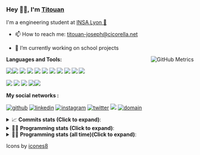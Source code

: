 <!--
**titouan-joseph/titouan-joseph** is a ✨ _special_ ✨ repository because its `README.md` (this file) appears on your GitHub profile.

Here are some ideas to get you started:

- 🔭 I’m currently working on ...
- 🌱 I’m currently learning ...
- 👯 I’m looking to collaborate on ...
- 🤔 I’m looking for help with ...
- 💬 Ask me about ...
- 📫 How to reach me: ...
- 😄 Pronouns: ...
- ⚡ Fun fact: ...
-->

### Hey 👋🏽, I'm [Titouan](https://github.com/Titouan-Joseph) 

I'm a engineering student at  [INSA Lyon 🦏](https://www.insa-lyon.fr/en/)

- 📫 How to reach me: [titouan-joseph@cicorella.net](mailto:titouan-joseph@cicorella.net)
- 🔭 I’m currently working on school projects


  <img align="right" alt="GitHub Metrics" src="https://metrics.lecoq.io/titouan-joseph" />

**Languages and Tools:**

[<img src="https://img.icons8.com/color/48/000000/python.png"/>]()[<img src="https://img.icons8.com/color/48/000000/java-coffee-cup-logo.png"/>]() [<img src="https://img.icons8.com/color/48/000000/c-programming.png"/>]() [<img src="https://img.icons8.com/color/48/000000/javascript.png"/>]() [<img src="https://img.icons8.com/color/48/000000/selenium-test-automation.png"/>]() [<img src="https://img.icons8.com/color/48/000000/git.png"/>]() [<img src="https://img.icons8.com/color/48/000000/console.png"/>]() [<img src="https://img.icons8.com/color/48/000000/android-os.png"/>]() [<img src="https://img.icons8.com/color/48/000000/pycharm.png"/>]() [<img src="https://img.icons8.com/color/48/000000/virtualbox.png"/>]() [<img src="https://img.icons8.com/color/48/000000/windows-10.png"/>]()

[<img src="https://img.icons8.com/color/48/000000/linux.png"/>]() [<img src="https://img.icons8.com/color/48/000000/nginx.png"/>]() [<img src="https://img.icons8.com/color/48/000000/raspberry-pi.png"/>]() [<img src="https://img.icons8.com/color/48/000000/docker.png"/>]()[<img src="https://img.icons8.com/color/48/000000/visual-studio-code-2019.png"/>]()

**My social networks :**

[<img src='https://img.icons8.com/fluent/48/000000/github.png' alt="github">](https://github.com/titouan-joseph)  [<img src='https://img.icons8.com/color/48/000000/linkedin.png' alt='linkedin'>](https://www.linkedin.com/in/titouan-joseph-revol/)  [<img src='https://img.icons8.com/color/48/000000/instagram-new.png' alt='instagram'>](https://www.instagram.com/tit_re/)  [<img src='https://img.icons8.com/color/48/000000/twitter.png' alt='twitter'>](https://twitter.com/josephrevol) [<img src="https://img.icons8.com/color/48/000000/facebook.png"/>](https://www.facebook.com/titre01) [<img src="https://img.icons8.com/fluent/48/000000/domain.png" alt="domain"/>](https://titouan-joseph.cicorella.net)

<details>
 <summary>📈 <b>Commits stats (Click to expand)</b>: </summary>
    <a href="https://sourcerer.io/titouan-joseph"><img src="https://img.shields.io/badge/Python-148%20commits-orange.svg" alt=""></a>
    <a href="https://sourcerer.io/titouan-joseph"><img src="https://img.shields.io/badge/Java-27%20commits-orange.svg" alt=""></a>
    <a href="https://sourcerer.io/titouan-joseph"><img src="https://img.shields.io/badge/C-23%20commits-orange.svg" alt=""></a>
    <a href="https://sourcerer.io/titouan-joseph"><img src="https://img.shields.io/badge/JavaScript-18%20commits-orange.svg" alt=""></a>
</details>


<details>
 <summary>👨‍💻 <b>Programming stats (Click to expand)</b>: </summary>
<!--START_SECTION:waka-->
**🐱 My GitHub Data** 

> 🏆 418 Contributions in the Year 2021
 > 
> 📦 58.7 kB Used in GitHub's Storage 
 > 
> 🚫 Not Opted to Hire
 > 
> 📜 28 Public Repositories 
 > 
> 🔑 2 Private Repositories  
 > 
**I'm an Early 🐤** 

```text
🌞 Morning    103 commits    ███░░░░░░░░░░░░░░░░░░░░░░   15.26% 
🌆 Daytime    256 commits    █████████░░░░░░░░░░░░░░░░   37.93% 
🌃 Evening    260 commits    █████████░░░░░░░░░░░░░░░░   38.52% 
🌙 Night      56 commits     ██░░░░░░░░░░░░░░░░░░░░░░░   8.3%

```
📅 **I'm Most Productive on Wednesday** 

```text
Monday       93 commits     ███░░░░░░░░░░░░░░░░░░░░░░   13.78% 
Tuesday      127 commits    ████░░░░░░░░░░░░░░░░░░░░░   18.81% 
Wednesday    132 commits    █████░░░░░░░░░░░░░░░░░░░░   19.56% 
Thursday     107 commits    ████░░░░░░░░░░░░░░░░░░░░░   15.85% 
Friday       72 commits     ██░░░░░░░░░░░░░░░░░░░░░░░   10.67% 
Saturday     61 commits     ██░░░░░░░░░░░░░░░░░░░░░░░   9.04% 
Sunday       83 commits     ███░░░░░░░░░░░░░░░░░░░░░░   12.3%

```


📊 **This Week I Spent My Time On** 

```text
⌚︎ Time Zone: Europe/Paris

💬 Programming Languages: 
TypeScript               1 hr 37 mins        ██████░░░░░░░░░░░░░░░░░░░   25.68% 
YAML                     1 hr 26 mins        █████░░░░░░░░░░░░░░░░░░░░   22.8% 
Bash                     1 hr 14 mins        █████░░░░░░░░░░░░░░░░░░░░   19.74% 
Python                   47 mins             ███░░░░░░░░░░░░░░░░░░░░░░   12.62% 
Other                    24 mins             █░░░░░░░░░░░░░░░░░░░░░░░░   6.41%

🔥 Editors: 
WebStorm                 5 hrs 25 mins       █████████████████████░░░░   86.01% 
VS Code                  52 mins             ███░░░░░░░░░░░░░░░░░░░░░░   13.99%

🐱‍💻 Projects: 
Overbookd                3 hrs 42 mins       ██████████████░░░░░░░░░░░   58.84% 
backend                  1 hr 41 mins        ██████░░░░░░░░░░░░░░░░░░░   26.87% 
svp                      52 mins             ███░░░░░░░░░░░░░░░░░░░░░░   13.95% 
frontend                 1 min               ░░░░░░░░░░░░░░░░░░░░░░░░░   0.3% 
Unknown Project          0 secs              ░░░░░░░░░░░░░░░░░░░░░░░░░   0.03%

💻 Operating System: 
Windows                  6 hrs 18 mins       █████████████████████████   100.0%

```

**I Mostly Code in Python** 

```text
Python                   18 repos            ██████████████░░░░░░░░░░░   56.25% 
JavaScript               3 repos             ██░░░░░░░░░░░░░░░░░░░░░░░   9.38% 
HTML                     2 repos             █░░░░░░░░░░░░░░░░░░░░░░░░   6.25% 
C                        2 repos             █░░░░░░░░░░░░░░░░░░░░░░░░   6.25% 
MATLAB                   2 repos             █░░░░░░░░░░░░░░░░░░░░░░░░   6.25%

```



 Last Updated on 08/10/2021
<!--END_SECTION:waka-->

</details>

<details>
 <summary>👨‍💻 <b>Programming stats (all time)(Click to expand)</b>: </summary>
    <img src="https://wakatime.com/share/@titouan_joseph/b2dd01ab-0ae9-45a5-9065-5eef2a205b1c.svg">
    <img src="https://wakatime.com/share/@titouan_joseph/5ef9f0c5-69ff-452c-80a9-909df7152407.svg">
    <img src="https://wakatime.com/share/@titouan_joseph/3989b40d-e2ad-4aeb-8f15-b50171502a9a.svg">
</details>

Icons by [icones8](https://icones8.fr/)
